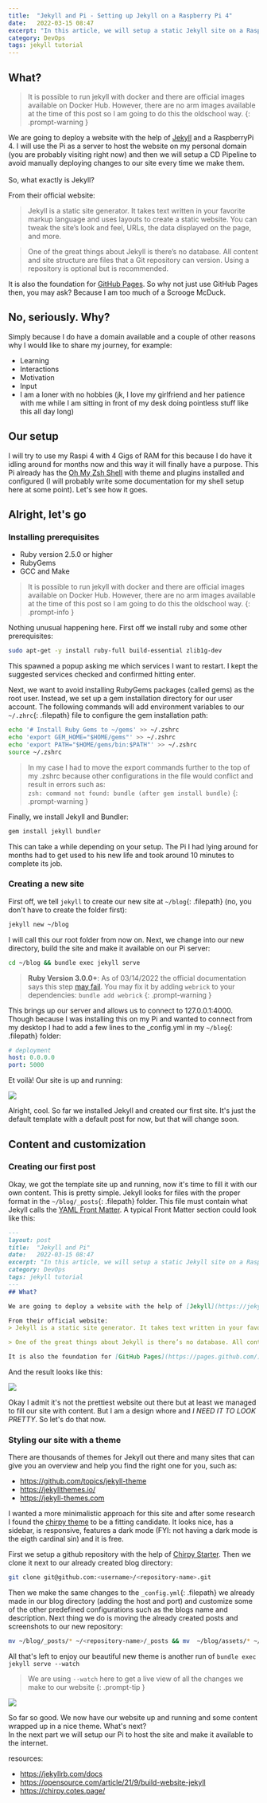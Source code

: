 ```yaml
---
title:  "Jekyll and Pi - Setting up Jekyll on a Raspberry Pi 4"
date:   2022-03-15 08:47
excerpt: "In this article, we will setup a static Jekyll site on a RaspberryPi 4 and create a simple CD pipeline for it."
category: DevOps
tags: jekyll tutorial
---
```

## What?

> It is possible to run jekyll with docker and there are official images available on Docker Hub. However, there are no arm images available at the time of this post so I am going to do this the oldschool way.
{: .prompt-warning }


We are going to deploy a website with the help of [Jekyll](https://jekyllrb.com/) and a RaspberryPi 4. I will use the Pi as a server to host the website on my personal domain (you are probably visiting right now) and then we will setup a CD Pipeline to avoid manually deploying changes to our site every time we make them.<br>
<br>
So, what exactly is Jekyll?<br>

From their official website: 
> Jekyll is a static site generator. It takes text written in your favorite markup language and uses layouts to create a static website. You can tweak the site’s look and feel, URLs, the data displayed on the page, and more.

> One of the great things about Jekyll is there’s no database. All content and site structure are files that a Git repository can version. Using a repository is optional but is recommended.

It is also the foundation for [GitHub Pages](https://pages.github.com/). So why not just use GitHub Pages then, you may ask? Because I am too much of a Scrooge McDuck.

## No, seriously. Why?

Simply because I do have a domain available and a couple of other reasons why I would like to share my journey, for example:

- Learning
- Interactions
- Motivation
- Input
- I am a loner with no hobbies (jk, I love my girlfriend and her patience with me while I am sitting in front of my desk doing pointless stuff like this all day long)

## Our setup

I will try to use my Raspi 4 with 4 Gigs of RAM for this because I do have it idling around for months now and this way it will finally have a purpose. This Pi already has the [Oh My Zsh Shell](https://ohmyz.sh/) with theme and plugins installed and configured (I will probably write some documentation for my shell setup here at some point). Let's see how it goes.

## Alright, let's go

### Installing prerequisites

- Ruby version 2.5.0 or higher
- RubyGems
- GCC and Make

> It is possible to run jekyll with docker and there are official images available on Docker Hub. However, there are no arm images available at the time of this post so I am going to do this the oldschool way.
{: .prompt-info }

Nothing unusual happening here. First off we install ruby and some other prerequisites:

```bash
sudo apt-get -y install ruby-full build-essential zlib1g-dev
```

This spawned a popup asking me which services I want to restart. I kept the suggested services checked and confirmed hitting enter.

Next, we want to avoid installing RubyGems packages (called gems) as the root user. Instead, we set up a gem installation directory for our user account. The following commands will add environment variables to our `~/.zhrc`{: .filepath} file to configure the gem installation path:

```bash
echo '# Install Ruby Gems to ~/gems' >> ~/.zshrc
echo 'export GEM_HOME="$HOME/gems"' >> ~/.zshrc
echo 'export PATH="$HOME/gems/bin:$PATH"' >> ~/.zshrc
source ~/.zshrc
```

> In my case I had to move the export commands further to the top of my .zshrc because other configurations in
> the file would conflict and result in errors such as:  
> `zsh: command not found: bundle (after gem install bundle)`
{: .prompt-warning }

Finally, we install Jekyll and Bundler:

```bash
gem install jekyll bundler
```

This can take a while depending on your setup. The Pi I had lying around for months had to get used to his new life and took around 10 minutes to complete its job.

### Creating a new site

First off, we tell `jekyll` to create our new site at `~/blog`{: .filepath} (no, you don't have to create the folder first):

```bash
jekyll new ~/blog
```

I will call this our root folder from now on.
Next, we change into our new directory, build the site and make it available on our Pi server:

```bash
cd ~/blog && bundle exec jekyll serve
```

> **Ruby Version 3.0.0+**: As of 03/14/2022 the official documentation says this step [may fail](https://github.com/github/pages-gem/issues/752). You may fix it by adding `webrick` to your dependencies: `bundle add webrick`
{: .prompt-warning }

This brings up our server and allows us to connect to 127.0.0.1:4000. Though because I was installing this on my Pi and wanted to connect from my desktop I had to add a few lines to the _config.yml in my `~/blog`{: .filepath} folder:

```yaml
# deployment
host: 0.0.0.0
port: 5000
```

Et voilà! Our site is up and running:

![](/assets/images/template.png)

Alright, cool. So far we installed Jekyll and created our first site. It's just the default template with a default post for now, but that will change soon.

## Content and customization

### Creating our first post

Okay, we got the template site up and running, now it's time to fill it with our own content. This is pretty simple.
Jekyll looks for files with the proper format in the `~/blog/_posts`{: .filepath} folder. This file must contain what Jekyll calls the [YAML Front Matter](https://jekyllrb.com/docs/step-by-step/03-front-matter/).
A typical Front Matter section could look like this:

```markdown
---
layout: post
title:  "Jekyll and Pi"
date:   2022-03-15 08:47
excerpt: "In this article, we will setup a static Jekyll site on a RaspberryPi 4 and create a simple CD pipeline for it."
category: DevOps
tags: jekyll tutorial
---
## What?

We are going to deploy a website with the help of [Jekyll](https://jekyllrb.com/) and a RaspberryPi 4. Afterwards we are going to setup a CD Pipeline to avoid manually deploying changes to our site every time we make them. So, what exactly is Jekyll?

From their official website: 
> Jekyll is a static site generator. It takes text written in your favorite markup language and uses layouts to create a static website. You can tweak the site’s look and feel, URLs, the data displayed on the page, and more.

> One of the great things about Jekyll is there’s no database. All content and site structure are files that a Git repository can version. Using a repository is optional but is recommended.

It is also the foundation for [GitHub Pages](https://pages.github.com/). So why not just use GitHub Pages then, you may ask? Because I am too much of a Scrooge McDuck.
```

And the result looks like this:

![](/assets/images/post-1.png)

Okay I admit it's not the prettiest website out there but at least we managed to fill our site with content. But I am a design whore and *I NEED IT TO LOOK PRETTY*. So let's do that now.

### Styling our site with a theme

There are thousands of themes for Jekyll out there and many sites that can give you an overview and help you find the right one for you, such as:

- https://github.com/topics/jekyll-theme
- https://jekyllthemes.io/
- https://jekyll-themes.com

I wanted a more minimalistic approach for this site and after some research I found the [chirpy theme](https://github.com/cotes2020/jekyll-theme-chirpy/) to be a fitting candidate. It looks nice, has a sidebar, is responsive, features a dark mode (FYI: not having a dark mode is the eigth cardinal sin) and it is free.

First we setup a github repository with the help of [Chirpy Starter](https://github.com/cotes2020/chirpy-starter/generate). Then we clone it next to our already created blog directory:

```bash
git clone git@github.com:<username>/<repository-name>.git
```

Then we make the same changes to the `_config.yml`{: .filepath} we already made in our blog directory (adding the host and port) and customize some of the other predefined configurations such as the blogs name and description. Next thing we do is moving the already created posts and screenshots to our new repository:

```bash
mv ~/blog/_posts/* ~/<repository-name>/_posts && mv  ~/blog/assets/* ~/<repository-name>/assets
```

All that's left to enjoy our beautiful new theme is another run of `bundle exec jekyll serve --watch` 
> We are using `--watch` here to get a live view of all the changes we make to our website
{: .prompt-tip }

![](/assets/images/chirpy-1.png)

So far so good. We now have our website up and running and some content wrapped up in a nice theme. What's next?<br>
In the next part we will setup our Pi to host the site and make it available to the internet.



resources: 
- https://jekyllrb.com/docs
- https://opensource.com/article/21/9/build-website-jekyll
- https://chirpy.cotes.page/